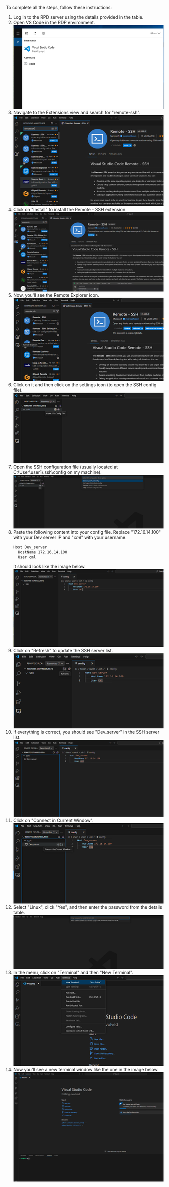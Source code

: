 To complete all the steps, follow these instructions:

1. Log in to the RPD server using the details provided in the table.
2. Open VS Code in the RDP environment.
   ![alt text](image.png)
3. Navigate to the Extensions view and search for "remote-ssh".
   ![alt text](image-2.png)
4. Click on "Install" to install the Remote - SSH extension.
   ![alt text](image-3.png)
5. Now, you'll see the Remote Explorer icon.
   ![alt text](image-4.png)
6. Click on it and then click on the settings icon (to open the SSH config file).
   ![alt text](image-5.png)
7. Open the SSH configuration file (usually located at C:\User\user1\\.ssh\config on my machine).
   ![alt text](image-6.png)
8. Paste the following content into your config file. Replace "172.16.14.100" with your Dev server IP and "*cml*" with your username.
    ```
    Host Dev_server
      HostName 172.16.14.100
      User cml
    ```
   It should look like the image below.
   ![alt text](image-7.png)
9. Click on "Refresh" to update the SSH server list.
   ![alt text](image-8.png)
10. If everything is correct, you should see "Dev_server" in the SSH server list.
    ![alt text](image-9.png)
11. Click on "Connect in Current Window".
    ![alt text](image-10.png)
12. Select "Linux", click "Yes", and then enter the password from the details table.
    ![alt text](image-11.png)
13. In the menu, click on "Terminal" and then "New Terminal".
    ![alt text](image-12.png)
14. Now you'll see a new terminal window like the one in the image below.
    ![alt text](image-13.png)
